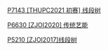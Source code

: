 [P7143 [THUPC2021 初赛] 线段树](https://www.luogu.com.cn/problem/P7143)

[P6630 [ZJOI2020] 传统艺能](https://www.luogu.com.cn/problem/P6630) 

[P5210 [ZJOI2017]线段树](https://www.luogu.com.cn/problem/P5210)

